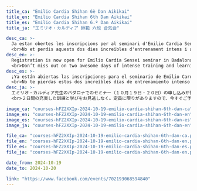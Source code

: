 ```yaml
---
title_ca: "Emilio Cardia Shihan 6è Dan Aikikai"
title_en: "Emilio Cardia Shihan 6th Dan Aikikai"
title_es: "Emilio Cardia Shihan 6.º Dan Aikikai"
title_ja: "エミリオ・カルディア 師範 六段 合気会"

desc_ca: >-
  Ja estan obertes les inscripcions per al seminari d'Emilio Cardia Sensei a Badalona els dies 19 i 20 d'octubre!<br>
  <br>No et perdis aquests dos dies increïbles d'entrenament intens i aprenentatge. Les places són limitades, així que reserva la teva plaça avui mateix!
desc_en: >-
  Registration is now open for Emilio Cardia Sensei seminar in Badalona on October 19 and 20!<br>
  <br>Don’t miss out on two awesome days of intense training and learning. Spaces are limited, so reserve your spot today!
desc_es: >-
  ¡Ya están abiertas las inscripciones para el seminario de Emilio Cardia Sensei en Badalona los días 19 y 20 de octubre!<br>
  <br>No te pierdas estos dos increíbles días de entrenamiento intenso y aprendizaje. ¡Las plazas son limitadas, así que reserva tu lugar hoy mismo!
desc_ja: >-
  エミリオ・カルディア先生のバダロナでのセミナー（１０月１９日・２０日）の申し込みが開始されました！<br>
  <br>２日間の充実した訓練と学びをお見逃しなく。定員に限りがありますので、今すぐご予約ください！

image_ca: "courses-hFZ2XXIp-2024-10-19-emilio-cardia-shihan-6th-dan-ca"
image_en: "courses-hFZ2XXIp-2024-10-19-emilio-cardia-shihan-6th-dan-en"
image_es: "courses-hFZ2XXIp-2024-10-19-emilio-cardia-shihan-6th-dan-es"
image_ja: "courses-hFZ2XXIp-2024-10-19-emilio-cardia-shihan-6th-dan-en"

file_ca: "courses-hFZ2XXIp-2024-10-19-emilio-cardia-shihan-6th-dan-ca.pdf"
file_en: "courses-hFZ2XXIp-2024-10-19-emilio-cardia-shihan-6th-dan-en.pdf"
file_es: "courses-hFZ2XXIp-2024-10-19-emilio-cardia-shihan-6th-dan-es.pdf"
file_ja: "courses-hFZ2XXIp-2024-10-19-emilio-cardia-shihan-6th-dan-en.pdf"

date_from: 2024-10-19
date_to: 2024-10-20

link: "https://www.facebook.com/events/702193068594840"
---
```

